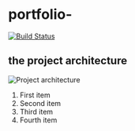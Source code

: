 # portfolio-
[![Build Status](https://img.shields.io/jenkins/s/https/devops-ci.elastic.co/job/elastic+helm-charts+main.svg)](https://github.com/dvir-pashut/portfolio-/actions)<br>

## the project architecture

![Project architecture](https://storage.googleapis.com/staticfiles-dvir/images/project/project-detail/project-architecture.jpg)

<ol>
  <li>First item</li>
  <li>Second item</li>
  <li>Third item</li>
  <li>Fourth item</li>
</ol>